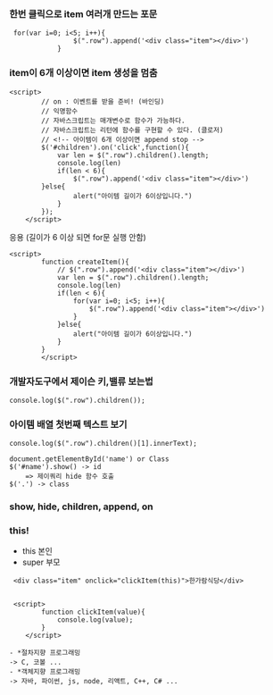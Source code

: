 ### 한번 클릭으로 item 여러개 만드는 포문
```
 for(var i=0; i<5; i++){
                $(".row").append('<div class="item"></div>')
            }
```

### item이 6개 이상이면 item 생성을  멈춤
```
<script>
        // on : 이벤트를 받을 준비! (바인딩)
        // 익명함수
        // 자바스크립트는 매개변수로 함수가 가능하다.
        // 자바스크립트는 리턴에 함수를 구현할 수 있다. (클로저)
        // <!-- 아이템이 6개 이상이면 append stop -->
        $('#children').on('click',function(){
            var len = $(".row").children().length;
            console.log(len)
            if(len < 6){
                $(".row").append('<div class="item"></div>')
        }else{
                alert("아이템 길이가 6이상입니다.")
            }
        });
    </script>
```
응용 (길이가 6 이상 되면 for문 실행 안함)
```
<script>
        function createItem(){
            // $(".row").append('<div class="item"></div>')
            var len = $(".row").children().length;
            console.log(len)
            if(len < 6){
                for(var i=0; i<5; i++){
                    $(".row").append('<div class="item"></div>')
                }
            }else{
                alert("아이템 길이가 6이상입니다.")
            }
        }
        </script>
```

### 개발자도구에서 제이슨 키,밸류 보는법
```
console.log($(".row").children());
```
### 아이템 배열 첫번째 텍스트 보기
```
console.log($(".row").children()[1].innerText);
```
```
document.getElementById('name') or Class
$('#name').show() -> id
    => 제이쿼리 hide 함수 호출
$('.') -> class
```
### show, hide, children, append, on

### this!
- this 본인
- super 부모
```
 <div class="item" onclick="clickItem(this)">한가람식당</div>


 <script>
        function clickItem(value){
            console.log(value);
        }
    </script>
```

    - *절차지향 프로그래밍
    -> C, 코볼 ...
    - *객체지향 프로그래밍
    -> 자바, 파이썬, js, node, 리액트, C++, C# ...